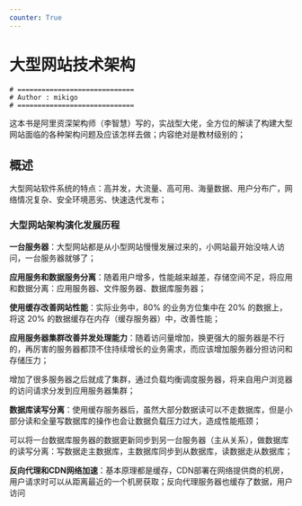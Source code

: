 ```yaml
---
counter: True
---
```


# 大型网站技术架构

```shell
# =============================
# Author : mikigo
# =============================
```

这本书是阿里资深架构师（李智慧）写的，实战型大佬，全方位的解读了构建大型网站面临的各种架构问题及应该怎样去做；内容绝对是教材级别的；

## 概述

大型网站软件系统的特点：高并发，大流量、高可用、海量数据、用户分布广，网络情况复杂、安全环境恶劣、快速迭代发布；

### 大型网站架构演化发展历程

**一台服务器**：大型网站都是从小型网站慢慢发展过来的，小网站最开始没啥人访问，一台服务器就够了；

**应用服务和数据服务分离**：随着用户增多，性能越来越差，存储空间不足，将应用和数据分离：应用服务器、文件服务器、数据库服务器；

**使用缓存改善网站性能**：实际业务中，80% 的业务方位集中在 20% 的数据上，将这 20% 的数据缓存在内存（缓存服务器）中，改善性能；

**应用服务器集群改善并发处理能力**：随着访问量增加，换更强大的服务器是不行的，再厉害的服务器都顶不住持续增长的业务需求，而应该增加服务器分担访问和存储压力；

增加了很多服务器之后就成了集群，通过负载均衡调度服务器，将来自用户浏览器的访问请求分发到应用服务器集群；

**数据库读写分离**：使用缓存服务器后，虽然大部分数据读可以不走数据库，但是小部分读和全量写数据库的操作也会让数据负载压力过大，造成性能瓶颈；

可以将一台数据库服务器的数据更新同步到另一台服务器（主从关系），做数据库的读写分离：写数据走主数据库，主数据库同步到从数据库，读数据走从数据库；

**反向代理和CDN网络加速**：基本原理都是缓存，CDN部署在网络提供商的机房，用户请求时可以从距离最近的一个机房获取；反向代理服务器也缓存了数据，用户访问
